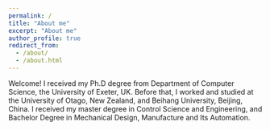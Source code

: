 ```yaml
---
permalink: /
title: "About me"
excerpt: "About me"
author_profile: true
redirect_from: 
  - /about/
  - /about.html
---
```


Welcome! I received my Ph.D degree from Department of Computer Science, the University of Exeter, UK. Before that, I worked and studied at the University of Otago, New Zealand, and Beihang University, Beijing, China. I received my master degree in Control Science and Engineering, and Bachelor Degree in Mechanical Design, Manufacture and Its Automation.





<script type="text/javascript" id="clustrmaps" src="//clustrmaps.com/map_v2.js?d=rKGOkYk87D2AaYuuXW3hC0b67W1qgM1UuZOIW8Fp1UY&cl=ffffff&w=a"></script>